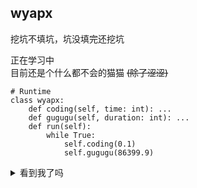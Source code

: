 ## wyapx

挖坑不填坑，坑没填完还挖坑

正在学习中  
目前还是个什么都不会的猫猫 ~~(除了涩涩)~~

```python3
# Runtime
class wyapx:
    def coding(self, time: int): ...
    def gugugu(self, duration: int): ...
    def run(self):
        while True:
            self.coding(0.1)
            self.gugugu(86399.9)

```
<details>
<summary>看到我了吗</summary>

~~**还不快把star和follow给我交了**~~
</details>
